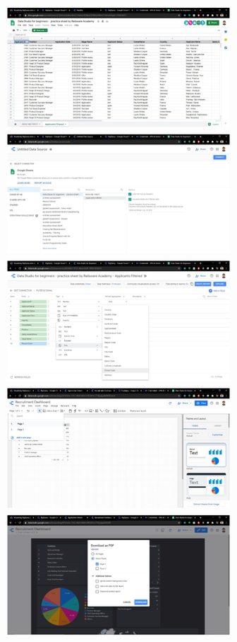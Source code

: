 <p><img src="https://github.com/ankur715/GCP/blob/master/datastudio/recruitement/data.JPG"></p>

<p><img src="https://github.com/ankur715/GCP/blob/master/datastudio/recruitement/connect.JPG"></p>

<p><img src="https://github.com/ankur715/GCP/blob/master/datastudio/recruitement/edit_connection.JPG"></p>

<p><img src="https://github.com/ankur715/GCP/blob/master/datastudio/recruitement/viewhide_pages.JPG"></p>

<p><img src="https://github.com/ankur715/GCP/blob/master/datastudio/recruitement/download_report.JPG"></p>
